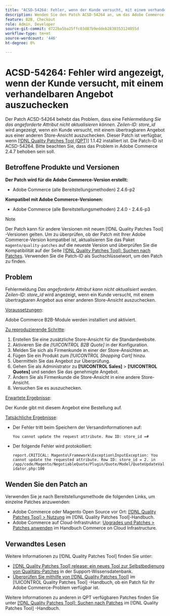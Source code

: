 ```yaml
---
title: "ACSD-54264: Fehler, wenn der Kunde versucht, mit einem verhandelbaren Angebot auszuchecken"
description: Wenden Sie den Patch ACSD-54264 an, um das Adobe Commerce-Problem zu beheben, bei dem die Fehlermeldung "Sie können das angeforderte Attribut nicht aktualisieren können. Zeile-ID:store_id"angezeigt, wenn ein Kunde versucht, mit einem verhandelbaren Angebot aus einer anderen Store-Ansicht auszuchecken.
feature: B2B, Checkout
role: Admin, Developer
source-git-commit: d722ba5ba25ffc03d87b9eddeb2830353124055d
workflow-type: tm+mt
source-wordcount: '446'
ht-degree: 0%

---
```


# ACSD-54264: Fehler wird angezeigt, wenn der Kunde versucht, mit einem verhandelbaren Angebot auszuchecken

Der Patch ACSD-54264 behebt das Problem, dass eine Fehlermeldung *Sie das angeforderte Attribut nicht aktualisieren können. Zeilen-ID: store_id* wird angezeigt, wenn ein Kunde versucht, mit einem übertragbaren Angebot aus einer anderen Store-Ansicht auszuchecken. Dieser Patch ist verfügbar, wenn [[!DNL Quality Patches Tool (QPT)]](https://experienceleague.adobe.com/en/docs/commerce-knowledge-base/kb/announcements/commerce-announcements/magento-quality-patches-released-new-tool-to-self-serve-quality-patches) 1.1.42 installiert ist. Die Patch-ID ist ACSD-54264. Bitte beachten Sie, dass das Problem in Adobe Commerce 2.4.7 behoben sein soll.

## Betroffene Produkte und Versionen

**Der Patch wird für die Adobe Commerce-Version erstellt:**

* Adobe Commerce (alle Bereitstellungsmethoden) 2.4.6-p2

**Kompatibel mit Adobe Commerce-Versionen:**

* Adobe Commerce (alle Bereitstellungsmethoden) 2.4.0 - 2.4.6-p3

>[!NOTE]
>
>Der Patch kann für andere Versionen mit neuen [!DNL Quality Patches Tool] -Versionen gelten. Um zu überprüfen, ob der Patch mit Ihrer Adobe Commerce-Version kompatibel ist, aktualisieren Sie das Paket `magento/quality-patches` auf die neueste Version und überprüfen Sie die Kompatibilität auf der Seite [[!DNL Quality Patches Tool]: Suchen nach Patches](https://experienceleague.adobe.com/tools/commerce-quality-patches/index.html). Verwenden Sie die Patch-ID als Suchschlüsselwort, um den Patch zu finden.

## Problem

Fehlermeldung *Das angeforderte Attribut kann nicht aktualisiert werden. Zeilen-ID: store_id* wird angezeigt, wenn ein Kunde versucht, mit einem übertragbaren Angebot aus einer anderen Store-Ansicht auszuchecken.

<u>Voraussetzungen</u>:

Adobe Commerce B2B-Module werden installiert und aktiviert.

<u>Zu reproduzierende Schritte</u>:

1. Erstellen Sie eine zusätzliche Store-Ansicht für die Standardwebsite.
1. Aktivieren Sie die *[!UICONTROL B2B Quote]* in der Konfiguration.
1. Melden Sie sich als Firmenkunde in einer der Store-Ansichten an.
1. Fügen Sie ein Produkt zum *[!UICONTROL Shopping Cart]* hinzu.
1. Übermitteln Sie das Angebot zur Überprüfung.
1. Gehen Sie als Administrator zu **[!UICONTROL Sales]** > **[!UICONTROL Quotes]** und senden Sie das genehmigte Angebot.
1. Ändern Sie als Firmenkunde die Store-Ansicht in eine andere Store-Ansicht.
1. Versuchen Sie es auszuchecken.

<u>Erwartete Ergebnisse</u>:

Der Kunde gibt mit diesem Angebot eine Bestellung auf.

<u>Tatsächliche Ergebnisse</u>:

* Der Fehler tritt beim Speichern der Versandinformationen auf:

  `You cannot update the request attribute. Row ID: store_id =#`

* Der folgende Fehler wird protokolliert:

  `report.CRITICAL: Magento\Framework\Exception\InputException: You cannot update the requested attribute. Row ID: store_id = 2. in /app/code/Magento/NegotiableQuote/Plugin/Quote/Model/QuoteUpdateValidator.php:100`

## Wenden Sie den Patch an

Verwenden Sie je nach Bereitstellungsmethode die folgenden Links, um einzelne Patches anzuwenden:

* Adobe Commerce oder Magento Open Source vor Ort: [[!DNL Quality Patches Tool] > Nutzung](https://experienceleague.adobe.com/docs/commerce-operations/tools/quality-patches-tool/usage.html) im [!DNL Quality Patches Tool]-Handbuch.
* Adobe Commerce auf Cloud-Infrastruktur: [Upgrades und Patches > Patches anwenden](https://experienceleague.adobe.com/docs/commerce-cloud-service/user-guide/develop/upgrade/apply-patches.html) im Handbuch Commerce on Cloud Infrastructure.

## Verwandtes Lesen

Weitere Informationen zu [!DNL Quality Patches Tool] finden Sie unter:

* [[!DNL Quality Patches Tool] release: ein neues Tool zur Selbstbedienung von Qualitäts-Patches](https://experienceleague.adobe.com/en/docs/commerce-knowledge-base/kb/announcements/commerce-announcements/magento-quality-patches-released-new-tool-to-self-serve-quality-patches) in der Support-Wissensdatenbank.
* [Überprüfen Sie mithilfe von  [!DNL Quality Patches Tool]](/help/tools/quality-patches-tool/patches-available-in-qpt/check-patch-for-magento-issue-with-magento-quality-patches.md) im [!UICONTROL Quality Patches Tool] -Handbuch, ob ein Patch für Ihr Adobe Commerce-Problem verfügbar ist.


Weitere Informationen zu anderen in QPT verfügbaren Patches finden Sie unter [[!DNL Quality Patches Tool]: Suchen nach Patches](https://experienceleague.adobe.com/tools/commerce-quality-patches/index.html) im [!DNL Quality Patches Tool] -Handbuch.
